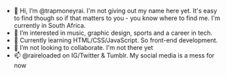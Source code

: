 - 👋 Hi, I’m @trapmoneyrai. I'm not giving out my name here yet. It's easy to find though so if that matters to you - you know where to find me. I'm currently in South Africa.
- 👀 I’m interested in music, graphic design, sports and a career in tech.
- 🌱 Currently learning HTML/CSS/JavaScript. So front-end development.
- 💞️ I’m not looking to collaborate. I'm not there yet
- 📫 @raireloaded on IG/Twitter & Tumblr. My social media is a mess for now

<!---
trapmoneyrai/trapmoneyrai is a ✨ special ✨ repository because its `README.md` (this file) appears on your GitHub profile.
You can click the Preview link to take a look at your changes.
--->
